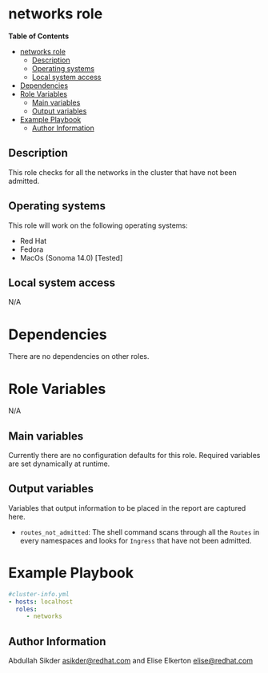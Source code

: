 # networks role

**Table of Contents**
- [networks role](#networks-role)
  - [Description](#description)
  - [Operating systems](#operating-systems)
  - [Local system access](#local-system-access)
- [Dependencies](#dependencies)
- [Role Variables](#role-variables)
  - [Main variables](#main-variables)
  - [Output variables](#output-variables)
- [Example Playbook](#example-playbook)
  - [Author Information](#author-information)

## Description
 This role checks for all the networks in the cluster that have not been admitted. 


## Operating systems
This role will work on the following operating systems:

 * Red Hat
 * Fedora
 * MacOs (Sonoma 14.0) [Tested]
  
## Local system access

N/A

# Dependencies

There are no dependencies on other roles.

# Role Variables
N/A
## Main variables

Currently there are no configuration defaults for this role. Required variables are set dynamically at runtime.

## Output variables

Variables that output information to be placed in the report are captured here.

* `routes_not_admitted`:  The shell command scans through all the `Routes` in every namespaces and looks for `Ingress` that have not been admitted. 


# Example Playbook
```yaml
#cluster-info.yml
- hosts: localhost
  roles:
     - networks
```

## Author Information
Abdullah Sikder asikder@redhat.com and Elise Elkerton elise@redhat.com
